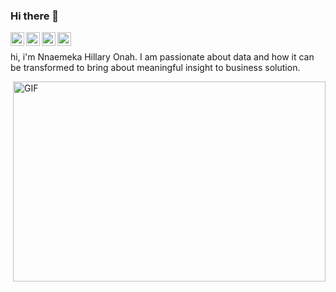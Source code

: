 ### Hi there 👋
<a href="https://www.instagram.com/h.mescanah/">
  <img align="left" alt="Mescanah's Instagram" width="22px" src="https://raw.githubusercontent.com/hussainweb/hussainweb/main/icons/instagram.png" />
</a>
<a href="https://www.linkedin.com/in/nnaemeka-hillary-onah-ab378357/">
  <img align="left" alt="Mescanah's LinkedIN" width="22px" src="https://raw.githubusercontent.com/peterthehan/peterthehan/master/assets/linkedin.svg" />
</a>
<a href="https://twitter.com/mescanap">
  <img align="left" alt="Mescanah Onah | Twitter" width="22px" src="https://raw.githubusercontent.com/peterthehan/peterthehan/master/assets/twitter.svg" />
</a>
<a href="https://medium.com/@mescanah">
  <img align="left" alt="Mescanah's Medium" width="22px" src="https://raw.githubusercontent.com/peterthehan/peterthehan/master/assets/discord.svg" />
</a>

<br />

hi, i'm Nnaemeka Hillary Onah. I am passionate about data and how it can be transformed to bring about meaningful insight to business solution. 

<img align="right" alt="GIF" src="https://github.com/mescanah/mescanah/blob/master/code.gif?raw=true" width="500" height="320" />
<!--
**mescanah/mescanah** is a ✨ _special_ ✨ repository because its `README.md` (this file) appears on your GitHub profile.

Here are some ideas to get you started:

- 🔭 I’m currently working on ...
- 🌱 I’m currently learning ...
- 👯 I’m looking to collaborate on ...
- 🤔 I’m looking for help with ...
- 💬 Ask me about ...
- 📫 How to reach me: ...
- 😄 Pronouns: ...
- ⚡ Fun fact: ...
-->
